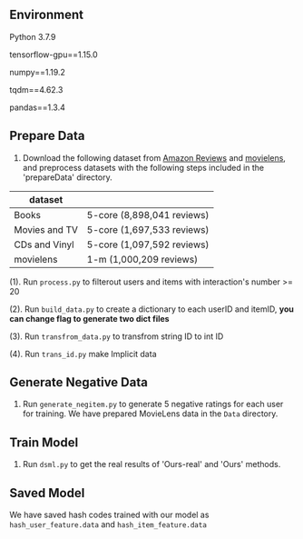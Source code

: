 ## Environment

Python 3.7.9

tensorflow-gpu==1.15.0

numpy==1.19.2

tqdm==4.62.3

pandas==1.3.4

## Prepare Data

1.  Download the following dataset from [Amazon Reviews](http://jmcauley.ucsd.edu/data/amazon/) and [movielens](http://files.grouplens.org/datasets/movielens/), and preprocess datasets with the following steps included in the 'prepareData' directory.

| dataset       |                            |
| ------------- | -------------------------- |
| Books         | 5-core (8,898,041 reviews) |
| Movies and TV | 5-core (1,697,533 reviews) |
| CDs and Vinyl | 5-core (1,097,592 reviews) |
| movielens     | 1-m (1,000,209 reviews)    |

(1).  Run `process.py` to filterout users and items with interaction's number >= 20 

(2).  Run `build_data.py` to create a dictionary to each userID and itemID, **you can change flag to generate two dict files**

(3).  Run `transfrom_data.py` to transfrom string ID to int ID

(4).  Run `trans_id.py` make Implicit data

## Generate Negative Data

1. Run `generate_negitem.py` to generate 5 negative ratings for each user for training. We have prepared MovieLens data in the `Data` directory.

## Train Model

1. Run `dsml.py` to get the real results of 'Ours-real' and 'Ours' methods.


## Saved Model

We have saved hash codes trained with our model as `hash_user_feature.data` and `hash_item_feature.data`
